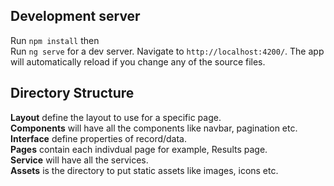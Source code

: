 ## Development server

Run `npm install` then  
Run `ng serve` for a dev server. Navigate to `http://localhost:4200/`. The app will automatically reload if you change any of the source files.  

## Directory Structure

**Layout** define the layout to use for a specific page.  
**Components** will have all the components like navbar, pagination etc.  
**Interface** define properties of record/data.  
**Pages** contain each indivdual page for example, Results page.  
**Service** will have all the services.  
**Assets** is the directory to put static assets like images, icons etc.  
